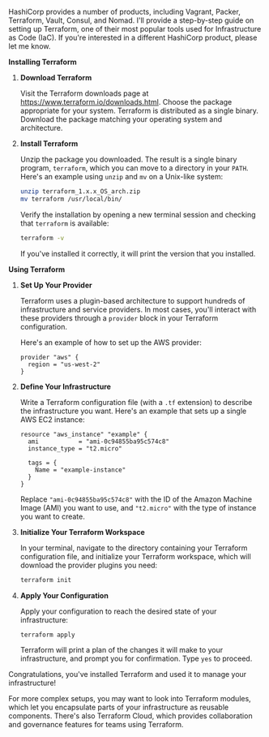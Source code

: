 HashiCorp provides a number of products, including Vagrant, Packer, Terraform, Vault, Consul, and Nomad. I'll provide a step-by-step guide on setting up Terraform, one of their most popular tools used for Infrastructure as Code (IaC). If you're interested in a different HashiCorp product, please let me know.

**Installing Terraform**

1. **Download Terraform**

   Visit the Terraform downloads page at https://www.terraform.io/downloads.html. Choose the package appropriate for your system. Terraform is distributed as a single binary. Download the package matching your operating system and architecture.

2. **Install Terraform**

   Unzip the package you downloaded. The result is a single binary program, `terraform`, which you can move to a directory in your `PATH`. Here's an example using `unzip` and `mv` on a Unix-like system:

   ```bash
   unzip terraform_1.x.x_OS_arch.zip
   mv terraform /usr/local/bin/
   ```

   Verify the installation by opening a new terminal session and checking that `terraform` is available:

   ```bash
   terraform -v
   ```

   If you've installed it correctly, it will print the version that you installed.

**Using Terraform**

1. **Set Up Your Provider**

   Terraform uses a plugin-based architecture to support hundreds of infrastructure and service providers. In most cases, you'll interact with these providers through a `provider` block in your Terraform configuration.

   Here's an example of how to set up the AWS provider:

   ```hcl
   provider "aws" {
     region = "us-west-2"
   }
   ```

2. **Define Your Infrastructure**

   Write a Terraform configuration file (with a `.tf` extension) to describe the infrastructure you want. Here's an example that sets up a single AWS EC2 instance:

   ```hcl
   resource "aws_instance" "example" {
     ami           = "ami-0c94855ba95c574c8"
     instance_type = "t2.micro"

     tags = {
       Name = "example-instance"
     }
   }
   ```

   Replace `"ami-0c94855ba95c574c8"` with the ID of the Amazon Machine Image (AMI) you want to use, and `"t2.micro"` with the type of instance you want to create.

3. **Initialize Your Terraform Workspace**

   In your terminal, navigate to the directory containing your Terraform configuration file, and initialize your Terraform workspace, which will download the provider plugins you need:

   ```bash
   terraform init
   ```

4. **Apply Your Configuration**

   Apply your configuration to reach the desired state of your infrastructure:

   ```bash
   terraform apply
   ```

   Terraform will print a plan of the changes it will make to your infrastructure, and prompt you for confirmation. Type `yes` to proceed.

Congratulations, you've installed Terraform and used it to manage your infrastructure!

For more complex setups, you may want to look into Terraform modules, which let you encapsulate parts of your infrastructure as reusable components. There's also Terraform Cloud, which provides collaboration and governance features for teams using Terraform.
